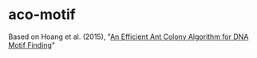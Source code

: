 # aco-motif
Based on Hoang et al. (2015), "<a href="https://link.springer.com/chapter/10.1007/978-3-319-11680-8_47">An Efficient Ant Colony Algorithm for DNA Motif Finding</a>"
